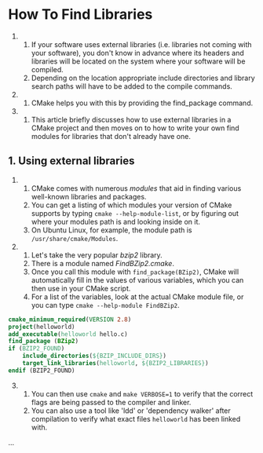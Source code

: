 # How To Find Libraries

1.
    1. If your software uses external libraries (i.e. libraries not coming with your software), you don't know in advance where its headers and libraries will be located on the system where your software will be compiled.
    2. Depending on the location appropriate include directories and library search paths will have to be added to the compile commands.

2.
    1. CMake helps you with this by providing the find_package command.

3.
    1. This article briefly discusses how to use external libraries in a CMake project and then moves on to how to write your own find modules for libraries that don't already have one.

## 1. Using external libraries

1.
    1. CMake comes with numerous *modules* that aid in finding various well-known libraries and packages.
    2. You can get a listing of which modules your version of CMake supports by typing `cmake --help-module-list`, or by figuring out where your modules path is and looking inside on it.
    3. On Ubuntu Linux, for example, the module path is `/usr/share/cmake/Modules`.

2.
    1. Let's take the very popular *bzip2* library.
    2. There is a module named *FindBZip2.cmake*.
    3. Once you call this module with `find_package(BZip2)`, CMake will automatically fill in the values of various variables, which you can then use in your CMake script.
    4. For a list of the variables, look at the actual CMake module file, or you can type `cmake --help-module FindBZip2`.

```cmake
cmake_minimum_required(VERSION 2.8)
project(helloworld)
add_executable(helloworld hello.c)
find_package (BZip2)
if (BZIP2_FOUND)
    include_directories(${BZIP_INCLUDE_DIRS})
    target_link_libraries(helloworld, ${BZIP2_LIBRARIES})
endif (BZIP2_FOUND)
```

3.
    1. You can then use `cmake` and `make VERBOSE=1` to verify that the correct flags are being passed to the compiler and linker.
    2. You can also use a tool like 'ldd' or 'dependency walker' after compilation to verify what exact files `helloworld` has been linked with.

...